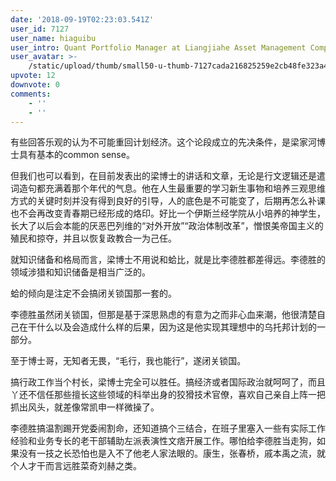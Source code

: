 ```yaml
---
date: '2018-09-19T02:23:03.541Z'
user_id: 7127
user_name: hiaguibu
user_intro: Quant Portfolio Manager at Liangjiahe Asset Management Company
user_avatar: >-
    /static/upload/thumb/small50-u-thumb-7127cada216825259e2cb48fe323a4b9415d7ea9644f.png
upvote: 12
downvote: 0
comments:
    - ''
    - ''
---
```


有些回答乐观的认为不可能重回计划经济。这个论段成立的先决条件，是梁家河博士具有基本的common sense。

但我们也可以看到，在目前发表出的梁博士的讲话和文章，无论是行文逻辑还是遣词造句都充满着那个年代的气息。他在人生最重要的学习新生事物和培养三观思维方式的关键时刻并没有得到良好的引导，人的底色是不可能变了，后期再怎么补课也不会再改变青春期已经形成的烙印。好比一个伊斯兰经学院从小培养的神学生，长大了以后会本能的厌恶巴列维的“对外开放”“政治体制改革”，憎恨美帝国主义的殖民和掠夺，并且以恢复政教合一为己任。

就知识储备和格局而言，梁博士不用说和蛤比，就是比李德胜都差得远。李德胜的领域涉猎和知识储备是相当广泛的。

蛤的倾向是注定不会搞闭关锁国那一套的。

李德胜虽然闭关锁国，但那是基于深思熟虑的有意为之而非心血来潮，他很清楚自己在干什么以及会造成什么样的后果，因为这是他实现其理想中的乌托邦计划的一部分。

至于博士哥，无知者无畏，“毛行，我也能行”，遂闭关锁国。

搞行政工作当个村长，梁博士完全可以胜任。搞经济或者国际政治就呵呵了，而且丫还不信任那些擅长这些领域的科举出身的狡猾技术官僚，喜欢自己亲自上阵一把抓出风头，就差像常凯申一样微操了。

李德胜搞温割踢开党委闹割命，还知道搞个三结合，在班子里塞入一些有实际工作经验和业务专长的老干部辅助左派表演性文痞开展工作。哪怕给李德胜当走狗，如果没有一技之长恐怕也是入不了他老人家法眼的。康生，张春桥，戚本禹之流，就个人才干而言远胜菜奇刘赫之类。
